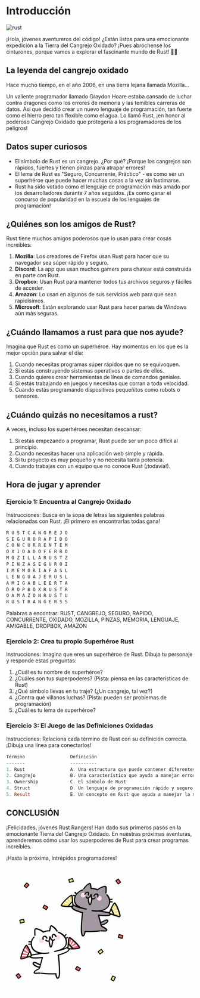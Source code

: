 # Introducción

![rust](../images/la_fábrica_de_robots_rust.png)

¡Hola, jóvenes aventureros del código! ¿Están listos para una emocionante expedición a la Tierra del Cangrejo Oxidado? ¡Pues abróchense los cinturones, porque vamos a explorar el fascinante mundo de Rust! 🦀🚀

## La leyenda del cangrejo oxidado

Hace mucho tiempo, en el año 2006, en una tierra lejana llamada Mozilla...

Un valiente programador llamado Graydon Hoare estaba cansado de luchar contra dragones como los errores de memoria y las temibles carreras de datos. Así que decidió crear un nuevo lenguaje de programación, tan fuerte como el hierro pero tan flexible como el agua. Lo llamó Rust, ¡en honor al poderoso Cangrejo Oxidado que protegería a los programadores de los peligros!

## Datos super curiosos

* El símbolo de Rust es un cangrejo. ¿Por qué? ¡Porque los cangrejos son rápidos, fuertes y tienen pinzas para atrapar errores!
* El lema de Rust es "Seguro, Concurrente, Práctico" - es como ser un superhéroe que puede hacer muchas cosas a la vez sin lastimarse.
* Rust ha sido votado como el lenguaje de programación más amado por los desarrolladores durante 7 años seguidos. ¡Es como ganar el concurso de popularidad en la escuela de los lenguajes de programación!

## ¿Quiénes son los amigos de Rust?

Rust tiene muchos amigos poderosos que lo usan para crear cosas increíbles:

1. **Mozilla**: Los creadores de Firefox usan Rust para hacer que su navegador sea súper rápido y seguro.
2. **Discord**: La app que usan muchos gamers para chatear está construida en parte con Rust.
3. **Dropbox**: Usan Rust para mantener todos tus archivos seguros y fáciles de acceder.
4. **Amazon**: Lo usan en algunos de sus servicios web para que sean rapidísimos.
5. **Microsoft**: Están explorando usar Rust para hacer partes de Windows aún más seguras.

## ¿Cuándo llamamos a rust para que nos ayude?

Imagina que Rust es como un superhéroe. Hay momentos en los que es la mejor opción para salvar el día:

1. Cuando necesitas programas súper rápidos que no se equivoquen.
2. Si estás construyendo sistemas operativos o partes de ellos.
3. Cuando quieres crear herramientas de línea de comandos geniales.
4. Si estás trabajando en juegos y necesitas que corran a toda velocidad.
5. Cuando estás programando dispositivos pequeñitos como robots o sensores.

## ¿Cuándo quizás no necesitamos a rust?

A veces, incluso los superhéroes necesitan descansar:

1. Si estás empezando a programar, Rust puede ser un poco difícil al principio.
2. Cuando necesitas hacer una aplicación web simple y rápida.
3. Si tu proyecto es muy pequeño y no necesita tanta potencia.
4. Cuando trabajas con un equipo que no conoce Rust (¡todavía!).

## Hora de jugar y aprender

### Ejercicio 1: Encuentra al Cangrejo Oxidado

Instrucciones: Busca en la sopa de letras las siguientes palabras relacionadas con Rust. ¡El primero en encontrarlas todas gana!

```rust
R U S T C A N G R E J O
S E G U R O R A P I D O
C O N C U R R E N T E M
O X I D A D O F E R R O
M O Z I L L A R U S T Z
P I N Z A S E G U R O I
I M E M O R I A F A S L
L E N G U A J E R U S L
A M I G A B L E E R T A
D R O P B O X R U S T R
O A M A Z O N R U S T U
R U S T R A N G E R S S
```

Palabras a encontrar: RUST, CANGREJO, SEGURO, RAPIDO, CONCURRENTE, OXIDADO, MOZILLA, PINZAS, MEMORIA, LENGUAJE, AMIGABLE, DROPBOX, AMAZON

### Ejercicio 2: Crea tu propio Superhéroe Rust

Instrucciones: Imagina que eres un superhéroe de Rust. Dibuja tu personaje y responde estas preguntas:

1. ¿Cuál es tu nombre de superhéroe?
2. ¿Cuáles son tus superpoderes? (Pista: piensa en las características de Rust)
3. ¿Qué símbolo llevas en tu traje? (¿Un cangrejo, tal vez?)
4. ¿Contra qué villanos luchas? (Pista: pueden ser problemas de programación)
5. ¿Cuál es tu lema de superhéroe?

### Ejercicio 3: El Juego de las Definiciones Oxidadas

Instrucciones: Relaciona cada término de Rust con su definición correcta. ¡Dibuja una línea para conectarlos!

```rust
Término                 Definición
-------                 ----------
1. Rust                 A. Una estructura que puede contener diferentes tipos de datos
2. Cangrejo             B. Una característica que ayuda a manejar errores
3. Ownership            C. El símbolo de Rust
4. Struct               D. Un lenguaje de programación rápido y seguro
5. Result               E. Un concepto en Rust que ayuda a manejar la memoria de forma segura
```

## CONCLUSIÓN

¡Felicidades, jóvenes Rust Rangers! Han dado sus primeros pasos en la emocionante Tierra del Cangrejo Oxidado. En nuestras próximas aventuras, aprenderemos cómo usar los superpoderes de Rust para crear programas increíbles.

 ¡Hasta la próxima, intrépidos programadores!

![gato](../images/Gatocelebrar.jpeg)
